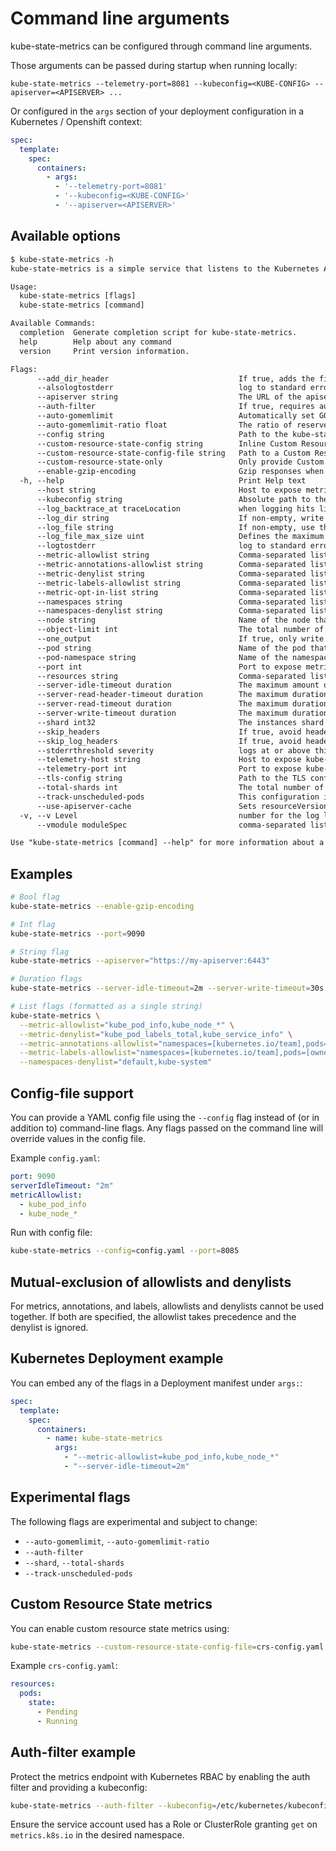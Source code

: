 # Command line arguments

kube-state-metrics can be configured through command line arguments.

Those arguments can be passed during startup when running locally:

`kube-state-metrics --telemetry-port=8081 --kubeconfig=<KUBE-CONFIG> --apiserver=<APISERVER> ...`

Or configured in the `args` section of your deployment configuration in a Kubernetes / Openshift context:

```yaml
spec:
  template:
    spec:
      containers:
        - args:
          - '--telemetry-port=8081'
          - '--kubeconfig=<KUBE-CONFIG>'
          - '--apiserver=<APISERVER>'
```

## Available options

<!-- markdownlint-disable blanks-around-fences -->
<!-- markdownlint-disable link-image-reference-definitions -->
[embedmd]:# (../../help.txt)
```txt
$ kube-state-metrics -h
kube-state-metrics is a simple service that listens to the Kubernetes API server and generates metrics about the state of the objects.

Usage:
  kube-state-metrics [flags]
  kube-state-metrics [command]

Available Commands:
  completion  Generate completion script for kube-state-metrics.
  help        Help about any command
  version     Print version information.

Flags:
      --add_dir_header                             If true, adds the file directory to the header of the log messages
      --alsologtostderr                            log to standard error as well as files (no effect when -logtostderr=true)
      --apiserver string                           The URL of the apiserver to use as a master
      --auth-filter                                If true, requires authentication and authorization through Kubernetes API to access metrics endpoints
      --auto-gomemlimit                            Automatically set GOMEMLIMIT to match container or system memory limit. (experimental)
      --auto-gomemlimit-ratio float                The ratio of reserved GOMEMLIMIT memory to the detected maximum container or system memory. (experimental) (default 0.9)
      --config string                              Path to the kube-state-metrics options config file
      --custom-resource-state-config string        Inline Custom Resource State Metrics config YAML (experimental)
      --custom-resource-state-config-file string   Path to a Custom Resource State Metrics config file (experimental)
      --custom-resource-state-only                 Only provide Custom Resource State metrics (experimental)
      --enable-gzip-encoding                       Gzip responses when requested by clients via 'Accept-Encoding: gzip' header.
  -h, --help                                       Print Help text
      --host string                                Host to expose metrics on. (default "::")
      --kubeconfig string                          Absolute path to the kubeconfig file
      --log_backtrace_at traceLocation             when logging hits line file:N, emit a stack trace (default :0)
      --log_dir string                             If non-empty, write log files in this directory (no effect when -logtostderr=true)
      --log_file string                            If non-empty, use this log file (no effect when -logtostderr=true)
      --log_file_max_size uint                     Defines the maximum size a log file can grow to (no effect when -logtostderr=true). Unit is megabytes. If the value is 0, the maximum file size is unlimited. (default 1800)
      --logtostderr                                log to standard error instead of files (default true)
      --metric-allowlist string                    Comma-separated list of metrics to be exposed. This list comprises of exact metric names and/or *ECMAScript-based* regex patterns. The allowlist and denylist are mutually exclusive.
      --metric-annotations-allowlist string        Comma-separated list of Kubernetes annotations keys that will be used in the resource' labels metric. By default the annotations metrics are not exposed. To include them, provide a list of resource names in their plural form and Kubernetes annotation keys you would like to allow for them (Example: '=namespaces=[kubernetes.io/team,...],pods=[kubernetes.io/team],...)'. A single '*' can be provided per resource instead to allow any annotations, but that has severe performance implications (Example: '=pods=[*]').
      --metric-denylist string                     Comma-separated list of metrics not to be enabled. This list comprises of exact metric names and/or *ECMAScript-based* regex patterns. The allowlist and denylist are mutually exclusive.
      --metric-labels-allowlist string             Comma-separated list of additional Kubernetes label keys that will be used in the resource' labels metric. By default the labels metrics are not exposed. To include them, provide a list of resource names in their plural form and Kubernetes label keys you would like to allow for them (Example: '=namespaces=[k8s-label-1,k8s-label-n,...],pods=[app],...)'. A single '*' can be provided per resource instead to allow any labels, but that has severe performance implications (Example: '=pods=[*]'). Additionally, an asterisk (*) can be provided as a key, which will resolve to all resources, i.e., assuming '--resources=deployments,pods', '=*=[*]' will resolve to '=deployments=[*],pods=[*]'.
      --metric-opt-in-list string                  Comma-separated list of metrics which are opt-in and not enabled by default. This is in addition to the metric allow- and denylists
      --namespaces string                          Comma-separated list of namespaces to be enabled. Defaults to ""
      --namespaces-denylist string                 Comma-separated list of namespaces not to be enabled. If namespaces and namespaces-denylist are both set, only namespaces that are excluded in namespaces-denylist will be used.
      --node string                                Name of the node that contains the kube-state-metrics pod. Most likely it should be passed via the downward API. This is used for daemonset sharding. Only available for resources (pod metrics) that support spec.nodeName fieldSelector. This is experimental.
      --object-limit int                           The total number of objects to list per resource from the API Server. (experimental)
      --one_output                                 If true, only write logs to their native severity level (vs also writing to each lower severity level; no effect when -logtostderr=true)
      --pod string                                 Name of the pod that contains the kube-state-metrics container. When set, it is expected that --pod and --pod-namespace are both set. Most likely this should be passed via the downward API. This is used for auto-detecting sharding. If set, this has preference over statically configured sharding. This is experimental, it may be removed without notice.
      --pod-namespace string                       Name of the namespace of the pod specified by --pod. When set, it is expected that --pod and --pod-namespace are both set. Most likely this should be passed via the downward API. This is used for auto-detecting sharding. If set, this has preference over statically configured sharding. This is experimental, it may be removed without notice.
      --port int                                   Port to expose metrics on. (default 8080)
      --resources string                           Comma-separated list of Resources to be enabled. Defaults to "certificatesigningrequests,configmaps,cronjobs,daemonsets,deployments,endpoints,horizontalpodautoscalers,ingresses,jobs,leases,limitranges,mutatingwebhookconfigurations,namespaces,networkpolicies,nodes,persistentvolumeclaims,persistentvolumes,poddisruptionbudgets,pods,replicasets,replicationcontrollers,resourcequotas,secrets,services,statefulsets,storageclasses,validatingwebhookconfigurations,volumeattachments"
      --server-idle-timeout duration               The maximum amount of time to wait for the next request when keep-alives are enabled. Align with the idletimeout of your scrape clients. (default 5m0s)
      --server-read-header-timeout duration        The maximum duration for reading the header of requests. (default 5s)
      --server-read-timeout duration               The maximum duration for reading the entire request, including the body. Align with the scrape interval or timeout of scraping clients.  (default 1m0s)
      --server-write-timeout duration              The maximum duration before timing out writes of the response. Align with the scrape interval or timeout of scraping clients.. (default 1m0s)
      --shard int32                                The instances shard nominal (zero indexed) within the total number of shards. (default 0)
      --skip_headers                               If true, avoid header prefixes in the log messages
      --skip_log_headers                           If true, avoid headers when opening log files (no effect when -logtostderr=true)
      --stderrthreshold severity                   logs at or above this threshold go to stderr when writing to files and stderr (no effect when -logtostderr=true or -alsologtostderr=true) (default 2)
      --telemetry-host string                      Host to expose kube-state-metrics self metrics on. (default "::")
      --telemetry-port int                         Port to expose kube-state-metrics self metrics on. (default 8081)
      --tls-config string                          Path to the TLS configuration file
      --total-shards int                           The total number of shards. Sharding is disabled when total shards is set to 1. (default 1)
      --track-unscheduled-pods                     This configuration is used in conjunction with node configuration. When this configuration is true, node configuration is empty and the metric of unscheduled pods is fetched from the Kubernetes API Server. This is experimental.
      --use-apiserver-cache                        Sets resourceVersion=0 for ListWatch requests, using cached resources from the apiserver instead of an etcd quorum read.
  -v, --v Level                                    number for the log level verbosity
      --vmodule moduleSpec                         comma-separated list of pattern=N settings for file-filtered logging

Use "kube-state-metrics [command] --help" for more information about a command.
```
<!-- markdownlint-enable link-image-reference-definitions -->
<!-- markdownlint-enable blanks-around-fences -->

## Examples

```bash
# Bool flag
kube-state-metrics --enable-gzip-encoding
```

```bash
# Int flag
kube-state-metrics --port=9090
```

```bash
# String flag
kube-state-metrics --apiserver="https://my-apiserver:6443"
```

```bash
# Duration flags
kube-state-metrics --server-idle-timeout=2m --server-write-timeout=30s
```

```bash
# List flags (formatted as a single string)
kube-state-metrics \
  --metric-allowlist="kube_pod_info,kube_node_*" \
  --metric-denylist="kube_pod_labels_total,kube_service_info" \
  --metric-annotations-allowlist="namespaces=[kubernetes.io/team],pods=[owner]" \
  --metric-labels-allowlist="namespaces=[kubernetes.io/team],pods=[owner]" \
  --namespaces-denylist="default,kube-system"
```
## Config-file support
You can provide a YAML config file using the `--config` flag instead of (or in addition to) command-line flags. Any flags passed on the command line will override values in the config file.

Example `config.yaml`:
```yaml
port: 9090
serverIdleTimeout: "2m"
metricAllowlist:
  - kube_pod_info
  - kube_node_*
```

Run with config file:
```bash
kube-state-metrics --config=config.yaml --port=8085
```

## Mutual-exclusion of allowlists and denylists
For metrics, annotations, and labels, allowlists and denylists cannot be used together. If both are specified, the allowlist takes precedence and the denylist is ignored.

## Kubernetes Deployment example
You can embed any of the flags in a Deployment manifest under `args:`:
```yaml
spec:
  template:
    spec:
      containers:
        - name: kube-state-metrics
          args:
            - "--metric-allowlist=kube_pod_info,kube_node_*"
            - "--server-idle-timeout=2m"
``` 

## Experimental flags
The following flags are experimental and subject to change:
- `--auto-gomemlimit`, `--auto-gomemlimit-ratio`
- `--auth-filter`
- `--shard`, `--total-shards`
- `--track-unscheduled-pods`

## Custom Resource State metrics
You can enable custom resource state metrics using:
```bash
kube-state-metrics --custom-resource-state-config-file=crs-config.yaml
```
Example `crs-config.yaml`:
```yaml
resources:
  pods:
    state:
      - Pending
      - Running
```

## Auth-filter example
Protect the metrics endpoint with Kubernetes RBAC by enabling the auth filter and providing a kubeconfig:
```bash
kube-state-metrics --auth-filter --kubeconfig=/etc/kubernetes/kubeconfig
```
Ensure the service account used has a Role or ClusterRole granting `get` on `metrics.k8s.io` in the desired namespace.
